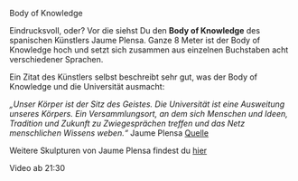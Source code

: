 Body of Knowledge

Eindrucksvoll, oder? Vor die siehst Du den __Body of Knowledge__ des spanischen Künstlers Jaume Plensa. 
Ganze 8 Meter ist der Body of Knowledge hoch und setzt sich zusammen aus einzelnen Buchstaben acht verschiedener Sprachen. 

Ein Zitat des Künstlers selbst beschreibt sehr gut, was der Body of Knowledge und die Universität ausmacht: 

_„Unser Körper ist der Sitz des Geistes. Die Universität ist eine Ausweitung unseres Körpers. 
Ein Versammlungsort, an dem sich Menschen und Ideen, Tradition und Zukunft zu Zwiegesprächen treffen und das Netz menschlichen Wissens weben.“_ 
Jaume Plensa [Quelle](https://www.kunst-im-oeffentlichen-raum-frankfurt.de/de/page28.html?id=433)

Weitere Skulpturen von Jaume Plensa findest du [hier](https://jaumeplensa.com/works-and-projects/sculpture)

Video ab 21:30
